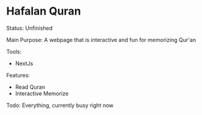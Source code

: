 # Hafalan Quran

Status: Unfinished

Main Purpose: A webpage that is interactive and fun for memorizing Qur'an

Tools:
  - NextJs

Features:
  - Read Quran
  - Interactive Memorize

Todo: Everything, currently busy right now
